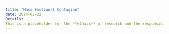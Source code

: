```yaml
---
title: "Mass Emotional Contagion"
date: 2024-02-22
Details:
This is a placeholder for the **ethics** of research and the responsibilities of practitioners of AI, ML, and Analytics in general.
---
```

